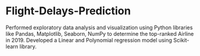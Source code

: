 # Flight-Delays-Prediction
Performed exploratory data analysis and visualization using Python libraries like Pandas, Matplotlib, Seaborn, NumPy to determine the top-ranked Airline in 2019. Developed a Linear and Polynomial regression model using Scikit-learn library.
